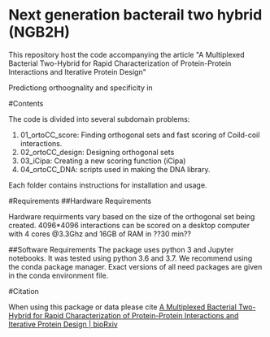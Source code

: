 # Next generation bacterail two hybrid (NGB2H)
This repository host the code accompanying the article "A Multiplexed Bacterial Two-Hybrid for Rapid Characterization of Protein-Protein Interactions and Iterative Protein Design"

Predictiong orthoognality and specificity in 

#Contents

The code is divided into several subdomain problems:

1) 01_ortoCC_score: Finding orthogonal sets and fast scoring of Coild-coil interactions.
2) 02_ortoCC_design: Designing orthogonal sets
3) 03_iCipa: Creating a new scoring function (iCipa)
4) 04_ortoCC_DNA: scripts used in making the DNA library. 

Each folder contains instructions for installation and usage.

#Requirements
##Hardware Requirements

Hardware requirments vary based on the size of the orthogonal set being created. 4096*4096 interactions can be scored on a desktop computer with 4 cores @3.3Ghz and 16GB of RAM in ??30 min??


##Software Requirements
The package uses python 3 and Jupyter notebooks. It was tested using python 3.6 and 3.7. We recommend using the conda package manager. Exact versions of all need packages are given in the conda environment file.   

#Citation

When using this package or data please cite [A Multiplexed Bacterial Two-Hybrid for Rapid Characterization of Protein-Protein Interactions and Iterative Protein Design | bioRxiv](https://www.biorxiv.org/content/10.1101/2020.11.12.377184v1)
